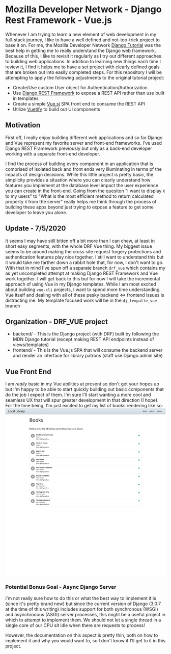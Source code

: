 # Mozilla Developer Network - Django Rest Framework - Vue.js

Whenever I am trying to learn a new element of web development in my full-stack journey, I like to have a well defined and not-too-trick project to base it on. For me, the Mozilla Developer Network [Django Tutorial](https://developer.mozilla.org/en-US/docs/Learn/Server-side/Django) was the best help in getting me to really understand the Django web framework. Because of this, I like to revisit it regularly as I try out different approaches to building web applications. In addition to learning new things each time I review it, I find it helps me to have a set project with clearly defined goals that are broken out into easily completed steps. For this repository I will be attempting to apply the following adjustments to the original tutorial project:

- Create/Use custom User object for Authentication/Authorization
- Use [Django REST Framework](https://www.django-rest-framework.org/) to expose a REST API rather than use built in templates
- Create a simple [Vue.sj](https://vuejs.org/) SPA front end to consume the REST API
- Utilize [Vuetify](https://vuetifyjs.com/en/) to build out UI components

## Motivation

First off, I really enjoy building different web applications and so far Django and Vue represent my favorite server and front-end frameworks. I've used Django REST Framework previously but only as a back-end developer working with a separate front-end developer.

I find the process of building every component in an application that is comprised of isolated back and front ends very illuminating in terms pf the impacts of design decisions. While this little project is pretty basic, the simplicity provides a situation where you can clearly understand how features you implement at the database level impact the user experience you can create in the front-end. Going from the quesiton "I want to display `X` to my users" to "What is the most efficient method to return calculated property `X` from the server" really helps me think through the process of building these apps beyond just trying to expose a feature to get some developer to leave you alone.

## Update - 7/5/2020

It seems I may have still bitten off a bit more than I can chew, at least in short easy segments, with the whole DRF Vue thing. My biggest issue seems to be around making the cross site request forgery protections and authentication features play nice together. I still want to understand this but it would take me farther down a rabbit hole that, for now, I don't want to go. With that in mind I've spun off a separate branch `drf_vue` which contains my as yet uncompleted attempt at making Django REST Framework and Vue work together. I will get back to this but for now I will take the incremental approach of using Vue in my Django templates. While I am most excited about building `vue-cli` projects, I want to spend more time understanding Vue itself and dealing with all of these pesky backend <=> frontend issues is distracting me. My template focused work will be in the `dj_tempalte_vue` branch

## Organization - DRF_VUE project

- backend/ - This is the Django project (wtih DRF) built by following the MDN Django tutorial (except making REST API endpoints instead of views/templates)
- frontend/ - This is the Vue.js SPA that will consume the backend server and render an interface for library patrons (staff use Django admin site)

## Vue Front End

I am _really_ basic in my Vue abilities at present so don't get your hopes up but I'm happy to be able to start quickly building out basic components that do the job I expect of them. I'm sure I'll start wanting a more cool and seamless UX that will spur greater development in that direction (I hope). For the time being, I'm just excited to get my list of books rendering like so:
![Book List](./imgs/booklist.png)

### Potential Bonus Goal - Async Django Server

I'm not really sure how to do this or what the best way to implement it is (since it's pretty brand new) but since the current version of Django (3.0.7 at the time of this writing) includes support for both synchronous (WSGI) and asynchronous (ASGI) server processes, this might be a useful project in which to attempt to implement them. We should not let a single thread in a single core of our CPU sit idle when there are requests to process!

However, the documentation on this aspect is pretty thin, both on how to implement it and why you would want to, so I don't know if I'll get to it in this project.
